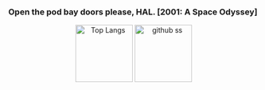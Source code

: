 ### Open the pod bay doors please, HAL.     [2001: A Space Odyssey]


<p align="center">    
   <img alt="Top Langs" height="115px" src="https://github-readme-stats.vercel.app/api/top-langs/?username=yu5uke-1024&show_icons=true&theme=tokyonight&hide=jupyter%20notebook" />
   <img alt="github ss" height="115px" src="http://github-readme-streak-stats.herokuapp.com?user=yu5uke-1024&theme=tokyonight" />
</p>
